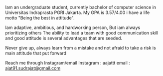 Iam an undergraduate student, currently bachelor of computer science in Universitas Indraprasta PGRI Jakarta. My GPA is 3.57/4.00 i have a life motto "Being the best in attitude".

Iam adaptive, ambitious, and hardworking person, But iam always prioritizing others
The ability to lead a team with good communication skill and good attitude is several advantages that are seeded. 

Never give up, always learn from a mistake and not afraid to take a risk is main attitude that put forward

Reach me through Instagram/email
Instagram : aajattt
email : ajat91.sudrajat@gmail.com

